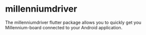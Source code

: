 # millenniumdriver

The millenniumdriver flutter package allows you to quickly get you Millennium-board connected
to your Android application.


